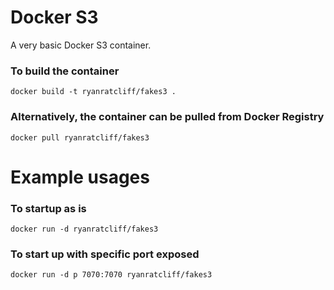 # Docker S3
A very basic Docker S3 container.

### To build the container
```
docker build -t ryanratcliff/fakes3 .
```

### Alternatively, the container can be pulled from Docker Registry
```
docker pull ryanratcliff/fakes3
```

# Example usages

### To startup as is
```
docker run -d ryanratcliff/fakes3
```

### To start up with specific port exposed
```
docker run -d p 7070:7070 ryanratcliff/fakes3
```
